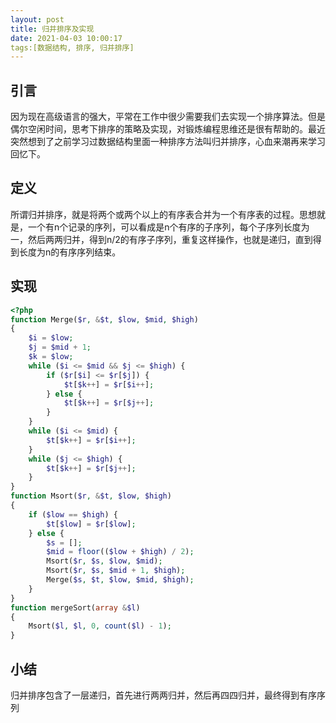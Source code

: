 ```yaml
---
layout: post
title: 归并排序及实现
date: 2021-04-03 10:00:17
tags:[数据结构, 排序, 归并排序]
---
```


## 引言

因为现在高级语言的强大，平常在工作中很少需要我们去实现一个排序算法。但是偶尔空闲时间，思考下排序的策略及实现，对锻炼编程思维还是很有帮助的。最近突然想到了之前学习过数据结构里面一种排序方法叫归并排序，心血来潮再来学习回忆下。

## 定义

所谓归并排序，就是将两个或两个以上的有序表合并为一个有序表的过程。思想就是，一个有n个记录的序列，可以看成是n个有序的子序列，每个子序列长度为一，然后两两归并，得到n/2的有序子序列，重复这样操作，也就是递归，直到得到长度为n的有序序列结束。

## 实现

```php
<?php
function Merge($r, &$t, $low, $mid, $high)
{
    $i = $low;
    $j = $mid + 1;
    $k = $low;
    while ($i <= $mid && $j <= $high) {
        if ($r[$i] <= $r[$j]) {
            $t[$k++] = $r[$i++];
        } else {
            $t[$k++] = $r[$j++];
        }
    }
    while ($i <= $mid) {
        $t[$k++] = $r[$i++];
    }
    while ($j <= $high) {
        $t[$k++] = $r[$j++];
    }
}
function Msort($r, &$t, $low, $high)
{
    if ($low == $high) {
        $t[$low] = $r[$low];
    } else {
        $s = [];
        $mid = floor(($low + $high) / 2);
        Msort($r, $s, $low, $mid);
        Msort($r, $s, $mid + 1, $high);
        Merge($s, $t, $low, $mid, $high);
    }
}
function mergeSort(array &$l)
{
    Msort($l, $l, 0, count($l) - 1);
}
```

## 小结

归并排序包含了一层递归，首先进行两两归并，然后再四四归并，最终得到有序序列